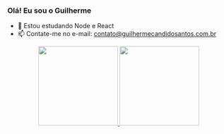 ### Olá! Eu sou o Guilherme

- 🌱 Estou estudando Node e React
- 📫 Contate-me no e-mail: contato@guilhermecandidosantos.com.br

<div align="center">
  <a href="https://github.com/guilhermecandidosantos">
  <img height="180em" src="https://github-readme-stats.vercel.app/api?username=guilhermecandidosantos&show_icons=true&theme=dracula&include_all_commits=true&count_private=true"/>
  <img height="180em" src="https://github-readme-stats.vercel.app/api/top-langs/?username=guilhermecandidosantos&layout=compact&langs_count=16&theme=dark" />
</div>
